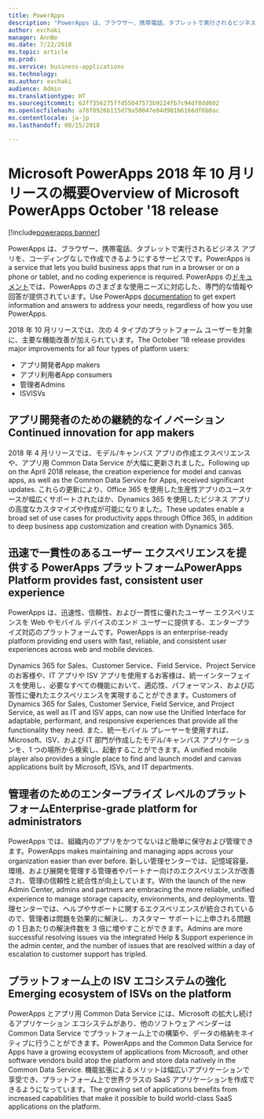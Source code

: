 ```yaml
---
title: PowerApps
description: "PowerApps は、ブラウザー、携帯電話、タブレットで実行されるビジネス アプリを、コーディングなしで作成できるようにするサービスです。"
author: evchaki
manager: AnnBe
ms.date: 7/22/2018
ms.topic: article
ms.prod: 
ms.service: business-applications
ms.technology: 
ms.author: evchaki
audience: Admin
ms.translationtype: HT
ms.sourcegitcommit: 62ff356275ffd55047573b9224fb7c94df8dd602
ms.openlocfilehash: a78f8926b115d79a50047e04d981b6166df6b0ac
ms.contentlocale: ja-jp
ms.lasthandoff: 08/15/2018

---
```

# <a name="overview-of-microsoft-powerapps-october-18-release"></a><span data-ttu-id="c6c3a-103">Microsoft PowerApps 2018 年 10 月リリースの概要</span><span class="sxs-lookup"><span data-stu-id="c6c3a-103">Overview of Microsoft PowerApps October '18 release</span></span>

[!include[powerapps banner](../includes/powerapps.md)]





<span data-ttu-id="c6c3a-104">PowerApps は、ブラウザー、携帯電話、タブレットで実行されるビジネス アプリを、コーディングなしで作成できるようにするサービスです。</span><span class="sxs-lookup"><span data-stu-id="c6c3a-104">PowerApps is a service that lets you build business apps that run in a browser or on a phone or tablet, and no coding experience is required.</span></span> <span data-ttu-id="c6c3a-105">PowerApps の[ドキュメント](https://docs.microsoft.com/powerapps/)では、PowerApps のさまざまな使用ニーズに対応した、専門的な情報や回答が提供されています。</span><span class="sxs-lookup"><span data-stu-id="c6c3a-105">Use PowerApps [documentation](https://docs.microsoft.com/powerapps/) to get expert information and answers to address your needs, regardless of how you use PowerApps.</span></span>

<span data-ttu-id="c6c3a-106">2018 年 10 月リリースでは、次の 4 タイプのプラットフォーム ユーザーを対象に、主要な機能改善が加えられています。</span><span class="sxs-lookup"><span data-stu-id="c6c3a-106">The October '18 release provides major improvements for all four types of platform users:</span></span> 

- <span data-ttu-id="c6c3a-107">アプリ開発者</span><span class="sxs-lookup"><span data-stu-id="c6c3a-107">App makers</span></span>
- <span data-ttu-id="c6c3a-108">アプリ利用者</span><span class="sxs-lookup"><span data-stu-id="c6c3a-108">App consumers</span></span>
- <span data-ttu-id="c6c3a-109">管理者</span><span class="sxs-lookup"><span data-stu-id="c6c3a-109">Admins</span></span>
- <span data-ttu-id="c6c3a-110">ISV</span><span class="sxs-lookup"><span data-stu-id="c6c3a-110">ISVs</span></span>

## <a name="continued-innovation-for-app-makers"></a><span data-ttu-id="c6c3a-111">アプリ開発者のための継続的なイノベーション</span><span class="sxs-lookup"><span data-stu-id="c6c3a-111">Continued innovation for app makers</span></span> 

<span data-ttu-id="c6c3a-112">2018 年 4 月リリースでは、モデル/キャンバス アプリの作成エクスペリエンスや、アプリ用 Common Data Service が大幅に更新されました。</span><span class="sxs-lookup"><span data-stu-id="c6c3a-112">Following up on the April 2018 release, the creation experience for model and canvas apps, as well as the Common Data Service for Apps, received significant updates.</span></span> <span data-ttu-id="c6c3a-113">これらの更新により、Office 365 を使用した生産性アプリのユースケースが幅広くサポートされたほか、Dynamics 365 を使用したビジネス アプリの高度なカスタマイズや作成が可能になりました。</span><span class="sxs-lookup"><span data-stu-id="c6c3a-113">These updates enable a broad set of use cases for productivity apps through Office 365, in addition to deep business app customization and creation with Dynamics 365.</span></span>  

## <a name="powerapps-platform-provides-fast-consistent-user-experience"></a><span data-ttu-id="c6c3a-114">迅速で一貫性のあるユーザー エクスペリエンスを提供する PowerApps プラットフォーム</span><span class="sxs-lookup"><span data-stu-id="c6c3a-114">PowerApps Platform provides fast, consistent user experience</span></span> 

<span data-ttu-id="c6c3a-115">PowerApps は、迅速性、信頼性、および一貫性に優れたユーザー エクスペリエンスを Web やモバイル デバイスのエンド ユーザーに提供する、エンタープライズ対応のプラットフォームです。</span><span class="sxs-lookup"><span data-stu-id="c6c3a-115">PowerApps is an enterprise-ready platform providing end users with fast, reliable, and consistent user experiences across web and mobile devices.</span></span>  

<span data-ttu-id="c6c3a-116">Dynamics 365 for Sales、Customer Service、Field Service、Project Service のお客様や、IT アプリや ISV アプリを使用するお客様は、統一インターフェイスを使用し、必要なすべての機能において、適応性、パフォーマンス、および応答性に優れたエクスペリエンスを実現することができます。</span><span class="sxs-lookup"><span data-stu-id="c6c3a-116">Customers of Dynamics 365 for Sales, Customer Service, Field Service, and Project Service, as well as IT and ISV apps, can now use the Unified Interface for adaptable, performant, and responsive experiences that provide all the functionality they need.</span></span> <span data-ttu-id="c6c3a-117">また、統一モバイル プレーヤーを使用すれば、Microsoft、ISV、および IT 部門が作成したモデル/キャンバス アプリケーションを、1 つの場所から検索し、起動することができます。</span><span class="sxs-lookup"><span data-stu-id="c6c3a-117">A unified mobile player also provides a single place to find and launch model and canvas applications built by Microsoft, ISVs, and IT departments.</span></span>  

## <a name="enterprise-grade-platform-for-administrators"></a><span data-ttu-id="c6c3a-118">管理者のためのエンタープライズ レベルのプラットフォーム</span><span class="sxs-lookup"><span data-stu-id="c6c3a-118">Enterprise-grade platform for administrators</span></span> 

<span data-ttu-id="c6c3a-119">PowerApps では、組織内のアプリをかつてないほど簡単に保守および管理できます。</span><span class="sxs-lookup"><span data-stu-id="c6c3a-119">PowerApps makes maintaining and managing apps across your organization easier than ever before.</span></span> <span data-ttu-id="c6c3a-120">新しい管理センターでは、記憶域容量、環境、および展開を管理する管理者やパートナー向けのエクスペリエンスが改善され、管理の信頼性と統合性が向上しています。</span><span class="sxs-lookup"><span data-stu-id="c6c3a-120">With the launch of the new Admin Center, admins and partners are embracing the more reliable, unified experience to manage storage capacity, environments, and deployments.</span></span> <span data-ttu-id="c6c3a-121">管理センターでは、ヘルプやサポートに関するエクスペリエンスが統合されているので、管理者は問題を効果的に解決し、カスタマー サポートに上申される問題の 1 日あたりの解決件数を 3 倍に増やすことができます。</span><span class="sxs-lookup"><span data-stu-id="c6c3a-121">Admins are more successful resolving issues via the integrated Help & Support experience in the admin center, and the number of issues that are resolved within a day of escalation to customer support has tripled.</span></span> 

## <a name="emerging-ecosystem-of-isvs-on-the-platform"></a><span data-ttu-id="c6c3a-122">プラットフォーム上の ISV エコシステムの強化</span><span class="sxs-lookup"><span data-stu-id="c6c3a-122">Emerging ecosystem of ISVs on the platform</span></span>

<span data-ttu-id="c6c3a-123">PowerApps とアプリ用 Common Data Service には、Microsoft の拡大し続けるアプリケーション エコシステムがあり、他のソフトウェア ベンダーは Common Data Service でプラットフォーム上での構築や、データの格納をネイティブに行うことができます。</span><span class="sxs-lookup"><span data-stu-id="c6c3a-123">PowerApps and the Common Data Service for Apps have a growing ecosystem of applications from Microsoft, and other software vendors build atop the platform and store data natively in the Common Data Service.</span></span> <span data-ttu-id="c6c3a-124">機能拡張によるメリットは幅広いアプリケーションで享受でき、プラットフォーム上で世界クラスの SaaS アプリケーションを作成できるようになっています。</span><span class="sxs-lookup"><span data-stu-id="c6c3a-124">The growing set of applications benefits from increased capabilities that make it possible to build world-class SaaS applications on the platform.</span></span>

